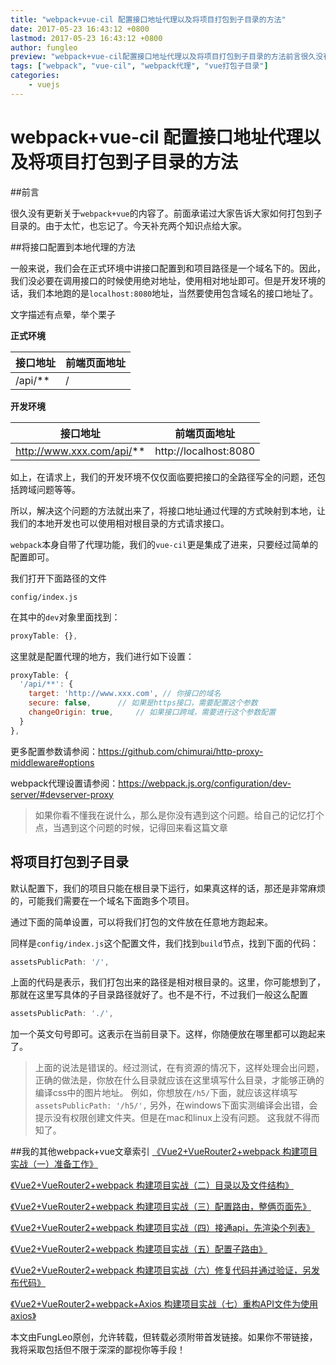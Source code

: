 ```yaml
---
title: "webpack+vue-cil 配置接口地址代理以及将项目打包到子目录的方法"
date: 2017-05-23 16:43:12 +0800
lastmod: 2017-05-23 16:43:12 +0800
author: fungleo
preview: "webpack+vue-cil配置接口地址代理以及将项目打包到子目录的方法前言很久没有更新关于webpack+vue的内容了。前面承诺过大家告诉大家如何打包到子目录的。由于太忙，也忘记了。今天补充两个知识点给大家。将接口配置到本地代理的方法一般来说，我们会在正式环境中讲接口配置到和项目路径是一个域名下的。因此，我们没必要在调用接口的时候使用绝对地址，使用相对地址即可。但是开发环境的话，我们本地跑的"
tags: ["webpack", "vue-cil", "webpack代理", "vue打包子目录"]
categories:
    - vuejs
---
```



# webpack+vue-cil 配置接口地址代理以及将项目打包到子目录的方法

##前言

很久没有更新关于`webpack+vue`的内容了。前面承诺过大家告诉大家如何打包到子目录的。由于太忙，也忘记了。今天补充两个知识点给大家。

##将接口配置到本地代理的方法

一般来说，我们会在正式环境中讲接口配置到和项目路径是一个域名下的。因此，我们没必要在调用接口的时候使用绝对地址，使用相对地址即可。但是开发环境的话，我们本地跑的是`localhost:8080`地址，当然要使用包含域名的接口地址了。

文字描述有点晕，举个栗子

**正式环境**

接口地址|前端页面地址
---|---
/api/**|/

**开发环境**

接口地址|前端页面地址
---|---
http://www.xxx.com/api/**|http://localhost:8080

如上，在请求上，我们的开发环境不仅仅面临要把接口的全路径写全的问题，还包括跨域问题等等。

所以，解决这个问题的方法就出来了，将接口地址通过代理的方式映射到本地，让我们的本地开发也可以使用相对根目录的方式请求接口。

`webpack`本身自带了代理功能，我们的`vue-cil`更是集成了进来，只要经过简单的配置即可。

我们打开下面路径的文件

`config/index.js`

在其中的`dev`对象里面找到：
```js
proxyTable: {},
```
这里就是配置代理的地方，我们进行如下设置：

```js
proxyTable: {
  '/api/**': {
    target: 'http://www.xxx.com', // 你接口的域名
    secure: false,		// 如果是https接口，需要配置这个参数
    changeOrigin: true,		// 如果接口跨域，需要进行这个参数配置
  }
},
```
更多配置参数请参阅：https://github.com/chimurai/http-proxy-middleware#options

webpack代理设置请参阅：https://webpack.js.org/configuration/dev-server/#devserver-proxy

> 如果你看不懂我在说什么，那么是你没有遇到这个问题。给自己的记忆打个点，当遇到这个问题的时候，记得回来看这篇文章

## 将项目打包到子目录

默认配置下，我们的项目只能在根目录下运行，如果真这样的话，那还是非常麻烦的，可能我们需要在一个域名下面跑多个项目。

通过下面的简单设置，可以将我们打包的文件放在任意地方跑起来。

同样是`config/index.js`这个配置文件，我们找到`build`节点，找到下面的代码：

```js
assetsPublicPath: '/',
```
上面的代码是表示，我们打包出来的路径是相对根目录的。这里，你可能想到了，那就在这里写具体的子目录路径就好了。也不是不行，不过我们一般这么配置
```js
assetsPublicPath: './',
```
加一个英文句号即可。这表示在当前目录下。这样，你随便放在哪里都可以跑起来了。
> 上面的说法是错误的。经过测试，在有资源的情况下，这样处理会出问题，正确的做法是，你放在什么目录就应该在这里填写什么目录，才能够正确的编译css中的图片地址。
> 例如，你想放在`/h5/`下面，就应该这样填写`assetsPublicPath: '/h5/',`
> 另外，在windows下面实测编译会出错，会提示没有权限创建文件夹。但是在mac和linux上没有问题。
> 这我就不得而知了。


##我的其他webpack+vue文章索引
[《Vue2+VueRouter2+webpack 构建项目实战（一）准备工作》](http://blog.csdn.net/fungleo/article/details/53171052)

[《Vue2+VueRouter2+webpack 构建项目实战（二）目录以及文件结构》](http://blog.csdn.net/fungleo/article/details/53171614)

[《Vue2+VueRouter2+webpack 构建项目实战（三）配置路由，整俩页面先》](http://blog.csdn.net/FungLeo/article/details/53199436)

[《Vue2+VueRouter2+webpack 构建项目实战（四）接通api，先渲染个列表》](http://blog.csdn.net/fungleo/article/details/53202276)

[《Vue2+VueRouter2+webpack 构建项目实战（五）配置子路由》](http://blog.csdn.net/fungleo/article/details/53213167)

[《Vue2+VueRouter2+webpack 构建项目实战（六）修复代码并通过验证，另发布代码》](http://blog.csdn.net/fungleo/article/details/54602753)

[《Vue2+VueRouter2+webpack+Axios 构建项目实战（七）重构API文件为使用axios》](http://blog.csdn.net/fungleo/article/details/71557042)

本文由FungLeo原创，允许转载，但转载必须附带首发链接。如果你不带链接，我将采取包括但不限于深深的鄙视你等手段！


